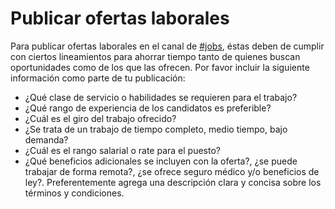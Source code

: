 # Publicar ofertas laborales

Para publicar ofertas laborales en el canal de [#jobs](https://devzcommunity.slack.com/archives/CA0JT62U8), éstas deben de cumplir con ciertos lineamientos para ahorrar tiempo tanto de quienes buscan oportunidades como de los que las ofrecen. Por favor incluir la siguiente información como parte de tu publicación:

- ¿Qué clase de servicio o habilidades se requieren para el trabajo?
- ¿Qué rango de experiencia de los candidatos es preferible?
- ¿Cuál es el giro del trabajo ofrecido?
- ¿Se trata de un trabajo de tiempo completo, medio tiempo, bajo demanda?
- ¿Cuál es el rango salarial o rate para el puesto?
- ¿Qué beneficios adicionales se incluyen con la oferta?, ¿se puede trabajar de forma remota?, ¿se ofrece seguro médico y/o beneficios de ley?. Preferentemente agrega una descripción clara y concisa sobre los términos y condiciones.

